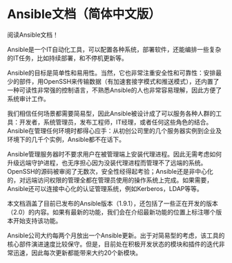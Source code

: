 # Ansible文档（简体中文版）

阅读Ansible文档！

Ansible是一个IT自动化工具，可以配置各种系统，部署软件，还能编排一些复杂的IT任务，比如持续部署，和不停机更新等。

Ansible的目标是简单性和易用性。当然，它也非常注重安全性和可靠性：安排最少的部件，用OpenSSH来传输数据（有加速套接字模式和推送模式），还内置了一种可读性非常强的控制语言，不熟悉Ansible的人也非常容易理解，因此方便了系统审计工作。

我们相信任何场景都需要简易型，因此Ansible被设计成了可以服务各种人群的工具：开发者，系统管理员，发布工程师，IT经理，或者任何这些角色的结合。Ansible在管理任何环境时都得心应手：从初创公司里的几个服务器实例到企业及环境下的几千个实例，Ansible都不在话下。

Ansible管理服务器时不要求用户在被管理端上安装代理进程。因此无需考虑如何升级远端守护进程，也无序担心因为没装代理进程而管理不了远端的系统。OpenSSH的源码被审阅了无数次，安全性经得起考验；Ansible还是非中心化的，对远端访问权限的管理全都在管理员使用的操作系统上完成。如果需要，Ansible还可以连接中心化的认证管理系统，例如Kerberos，LDAP等等。

本文档涵盖了目前已发布的Ansible版本（1.9.1），还包括了一些正在开发的版本（2.0）的内容。如果有最新的功能，我们会在介绍最新功能的位置上标注哪个版本开始支持该功能。

Ansible公司大约每两个月放出一个Ansible更新。出于对简易型的考虑，该工具的核心部件演进速度比较保守。但是，目前处在积极开发状态的模块和插件的迭代非常迅速，因此每次更新都能带来大约20个新模块。